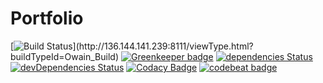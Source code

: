 # Portfolio

[![Build Status](http://136.144.141.239:8111/app/rest/builds/aggregated/strob:(buildType:(project:(id:Owain)))/statusIcon.svg)](http://136.144.141.239:8111/viewType.html?buildTypeId=Owain_Build)
[![Greenkeeper badge](https://badges.greenkeeper.io/Owain94/Owain.nl.svg)](https://greenkeeper.io/)
[![dependencies Status](https://david-dm.org/Owain94/Owain.nl/status.svg)](https://david-dm.org/Owain94/Owain.nl)
[![devDependencies Status](https://david-dm.org/Owain94/Owain.nl/dev-status.svg)](https://david-dm.org/Owain94/Owain.nl?type=dev)
[![Codacy Badge](https://api.codacy.com/project/badge/Grade/d8e54dd60a5d471eb44ec27a199edcbd)](https://www.codacy.com/app/Owain94/Owain-nl?utm_source=github.com&amp;utm_medium=referral&amp;utm_content=Owain94/Owain.nl&amp;utm_campaign=Badge_Grade)
[![codebeat badge](https://codebeat.co/badges/0d9b426e-baba-4741-9f0d-82898d69977d)](https://codebeat.co/projects/github-com-owain94-owain-nl-master)